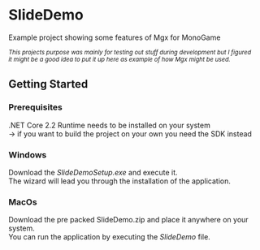 # SlideDemo
Example project showing some features of Mgx for MonoGame

<sup><i>This projects purpose was mainly for testing out stuff during development but I figured<br/>
it might be a good idea to put it up here as example of how Mgx might be used.</i></sup>

## Getting Started

### Prerequisites
.NET Core 2.2 Runtime needs to be installed on your system<br />
-> if you want to build the project on your own you need the SDK instead

### Windows
Download the *SlideDemoSetup.exe* and execute it.<br />
The wizard will lead you through the installation of the application.

### MacOs
Download the pre packed SlideDemo.zip and place it anywhere on your system.<br />
You can run the application by executing the *SlideDemo* file.
